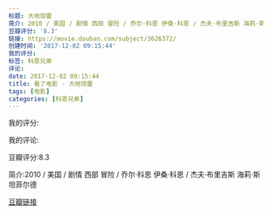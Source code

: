 ```yaml
---
标题: 大地惊雷
简介: 2010 / 美国 / 剧情 西部 冒险 / 乔尔·科恩 伊桑·科恩 / 杰夫·布里吉斯 海莉·斯坦菲尔德
豆瓣评分: '8.3'
链接: https://movie.douban.com/subject/3626372/
创建时间: '2017-12-02 09:15:44'
我的评分:
标签: 科恩兄弟
评论:
date: 2017-12-02 09:15:44
title: 看了电影 - 大地惊雷
tags: [电影]
categories: [科恩兄弟]
---
```


我的评分:

我的评论:

豆瓣评分:8.3

简介:2010 / 美国 / 剧情 西部 冒险 / 乔尔·科恩 伊桑·科恩 / 杰夫·布里吉斯 海莉·斯坦菲尔德

[豆瓣链接](https://movie.douban.com/subject/3626372/)

